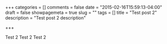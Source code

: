 +++
categories = []
comments = false
date = "2015-02-16T15:59:13-04:00"
draft = false
showpagemeta = true
slug = ""
tags = []
title = "Test post 2"
description = "Test post 2 description"

+++

Test 2
Test 2
Test 2
